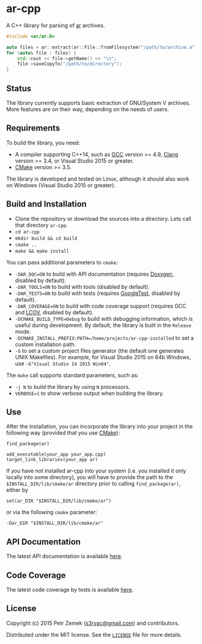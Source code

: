 ar-cpp
======

A C++ library for parsing of [ar](https://en.wikipedia.org/wiki/Ar_(Unix))
archives.

``` cpp
#include <ar/ar.h>

auto files = ar::extract(ar::File::fromFilesystem("/path/to/archive.a"));
for (auto& file : files) {
    std::cout << file->getName() << "\n";
    file->saveCopyTo("/path/to/directory");
}
```

Status
------

The library currently supports basic extraction of GNU/System V archives. More
features are on their way, depending on the needs of users.

Requirements
------------

To build the library, you need:
* A compiler supporting C++14, such as [GCC](https://gcc.gnu.org/) version >=
  4.9, [Clang](http://clang.llvm.org/) version >= 3.4, or Visual
  Studio 2015 or greater.
* [CMake](https://cmake.org/) version >= 3.5.

The library is developed and tested on Linux, although it should also work on
Windows (Visual Studio 2015 or greater).

Build and Installation
----------------------

* Clone the repository or download the sources into a directory. Lets call that
  directory `ar-cpp`.
* `cd ar-cpp`
* `mkdir build && cd build`
* `cmake ..`
* `make && make install`

You can pass additional parameters to `cmake`:
* `-DAR_DOC=ON` to build with API documentation (requires
    [Doxygen](http://www.doxygen.org/), disabled by default).
* `-DAR_TOOLS=ON` to build with tools (disabled by default).
* `-DAR_TESTS=ON` to build with tests (requires
    [GoogleTest](https://github.com/google/googletest), disabled by default).
* `-DAR_COVERAGE=ON` to build with code coverage support (requires GCC and
    [LCOV](http://ltp.sourceforge.net/coverage/lcov.php), disabled by default).
* `-DCMAKE_BUILD_TYPE=Debug` to build with debugging information, which is
    useful during development. By default, the library is built in the
    `Release` mode.
* `-DCMAKE_INSTALL_PREFIX:PATH=/home/projects/ar-cpp-installed` to set a custom
    installation path.
* `-G` to set a custom project files generator (the default one generates
  UNIX Makefiles). For example, for Visual Studio 2015 on 64b Windows, use
  `-G"Visual Studio 14 2015 Win64"`.

The `make` call supports standard parameters, such as:
* `-j N` to build the library by using `N` processors.
* `VERBOSE=1` to show verbose output when building the library.

Use
---

After the installation, you can incorporate the library into your project in
the following way (provided that you use [CMake](https://cmake.org/)):
```
find_package(ar)

add_executable(your_app your_app.cpp)
target_link_libraries(your_app ar)
```
If you have not installed ar-cpp into your system (i.e. you installed it only
locally into some directory), you will have to provide the path to the
`$INSTALL_DIR/lib/cmake/ar` directory prior to calling `find_package(ar)`,
either by
```
set(ar_DIR "$INSTALL_DIR/lib/cmake/ar")
```
or via the following `cmake` parameter:
```
-Dar_DIR "$INSTALL_DIR/lib/cmake/ar"
```

API Documentation
-----------------

The latest API documentation is available
[here](https://projects.petrzemek.net/ar-cpp/doc/latest/).

Code Coverage
-------------

The latest code coverage by tests is available
[here](https://projects.petrzemek.net/ar-cpp/coverage/latest/).

License
-------

Copyright (c) 2015 Petr Zemek (<s3rvac@gmail.com>) and contributors.

Distributed under the MIT license. See the
[`LICENSE`](https://github.com/s3rvac/ar-cpp/blob/master/LICENSE) file for more
details.

